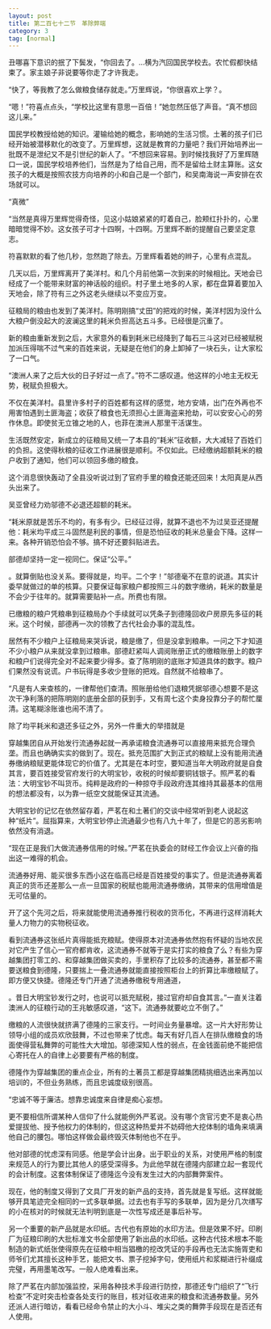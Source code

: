 ```yaml
---
layout: post
title: 第二百七十二节　革除弊端
category: 3
tag: [normal]
---
```


丑哪喜下意识的抿了下鬓发，“你回去了。…横为汽回国民学校去。农忙假都快结束了。家主娘子非说要等你走了才许我走。

“快了，等我教了怎么做粮食储存就走。”万里辉说，“你很喜欢上学？。

“嗯！”符喜点点头，“学校比这里有意思一百倍！”她忽然压低了声音。“真不想回这儿来。”

国民学校教授给她的知识。灌输给她的概念，影响她的生活习惯。土著的孩子们已经开始被潜移默化的改变了。万里辉想，这就是教育的力量吧？我们开始培养出一批既不是泄纪又不是引世纪的新人了。“不想回来容易。到时候找我好了万里辉随口一说，国民学校培养他们，当然是为了给自己用，而不是留给土财主算账。这女孩子的大概是按照农技方向培养的小和自己是一个部门，和吴南海说一声安排在农场就可以。

“真微”

“当然是真得万里辉觉得奇怪，见这小姑娘紧紧的盯着自己，脸颊红扑扑的，心里暗暗觉得不妙。这女孩子可才十四啊，十四啊。万里辉不断的提醒自己要坚定意志。

符喜默默的看了他几秒，忽然跑了除去。万里辉看着她的辫子，心里有点混乱。

几天以后，万里辉离开了美洋村。和几个月前他第一次到来的时候相比。天地会已经成了一个能带来财富的神话般的组织。村子里土地多的人家，都在盘算着要加入天地会，除了符有三之外这老头继续以不变应万变。

征粮局的粮由也发到了美洋村。陈明刚搞“丈田”的把戏的时候，美洋村因为没什么大粮户倒没起大的波澜这里的耗米负担高达五斗多。已经很是沉重了。

新的粮由重新发到之后，大家意外的看到耗米已经降到了每石三斗这对已经被赋税加派压得喘不过气来的百姓来说，无疑是在他们的身上卸掉了一块石头，让大家松了一口气。

“澳洲人来了之后大伙的日子好过一点了。”符不二感叹道。他这样的小地主无权无势，税赋负担极大。

不仅在美洋村。县里许多村子的百姓都有这样的感觉，地方安靖，出门在外再也不用害怕遇到土匪海盗；收获了粮食也无须担心土匪海盗来抢劫，可以安安心心的劳作休息。即使贫无立锥之地的人，也菲在澳洲人那里干活谋生。

生活既然安定，新成立的征粮局又统一了本县的“耗米”征收额，大大减轻了百姓们的负担。这使得秋粮的征收工作进展很是顺利。不仅如此。已经缴纳超额耗米的粮户收到了通知，他们可以领回多缴的粮食。

这个消息很快轰动了全县没听说过到了官府手里的粮食还能还回来！太阳真是从西头出来了。

吴亚曾经力劝邬德不必退还超额的耗米。

“耗米原就是苦乐不均的，有多有少。已经征过得，就算不退也不为过吴亚还提醒他：耗米均平成三斗固然是利民的事情，但是恐怕征收的耗米总量会下降。这样一来。各种开销恐怕会不够。搞不好还要斜贴进去。

部德却坚持一定一视同仁。保证“公平。”

。就算倒贴也没关系。要得就是，均平。二个字！”邬德毫不在意的说道。其实计委早就做过的单的核算。只要保证每家粮户都按照三斗的数字缴纳，耗米的数量是不会少于往年的。就算需要贴补一点。所费也有限。

已缴粮的粮户凭粮串到征粮局办个手续就可以凭条子到德隆回收户房原先多征的耗米。这个时候，部德再一次的领教了古代社会办事的混乱性。

居然有不少粮户上征粮局来哭诉说，粮是缴了，但是没拿到粮串。一问之下才知道不少小粮户从来就没拿到过粮串。部德赶紧叫人调阅账册正式的缴粮账册上的数字和粮户们说得完全对不起来要少得多。查了陈明刚的底账才知道具体的数字。粮户们果然没有说谎。户书玩得是多收少登账的把戏。自然就不给粮串了。

“凡是有人来查核的，一律帮他们查清。照账册给他们退粮凭据邬德心想要不是这次干净利落的把陈明刚的底册全部的获到手，又有周七这个卖身投靠分子的帮忙厘清。这笔糊涂账谁也闹不清了。

除了均平耗米和退还多征之外，另外一件重大的举措就是

穿越集团自从开始发行流通券起就一再承诺粮食流通券可以直接用来抵充合理负垄。而且也确确实实的做到了。现在。抵充范围扩大到正式的粮赋上没有能用流通券缴纳粮赋更能体现它的价值了。尤其是在本时空，要知道当年大明政府就是自食其言，要百姓接受官府发行的大明宝钞，收税的时候却要铜钱银子。照严茗的看法：大明宝钞不叫货币。纯粹是政府的一种掠夺手段政府连其维持其最基本的信用的想法都没有，以为靠一纸空文就能保证其流通。

大明宝钞的记忆在依然留存着，严茗在和土著们的交谈中经常听到老人说起这种“纸片”。屈指算来，大明宝钞停止流通最少也有八九十年了，但是它的恶劣影响依然没有消退。

“现在正是我们大做流通券信用的时候。”严茗在执委会的财经工作会议上兴奋的指出这一难得的机会。

流通券好用、能买很多东西小这在临高已经是百姓接受的事实了。但是流通券离着真正的货币还差那么一点一旦国家的税赋也能用流通券缴纳，其带来的信用增值是无可估量的。

开了这个先河之后，将来就能使用流通券推行税收的货币化，不再进行这样消耗大量人力物力的实物税征收。

看到流通券这张纸片真得能抵充粮赋。使得原本对流通券依然抱有怀疑的当地农民对它产生了信心一官府都肯收，这流通券不就等于是实打实的粮食了么？有些为穿越集团打零工的、和穿越集团做买卖的，手里积存了比较多的流通券，甚至都不需要送粮食到德隆，只要揣上一叠流通券就能直接按照柜台上的折算比率缴粮赋了。即方便又快捷。德隆还专门开通了流通券缴税专用通道，

。昔日大明宝钞发行之时，也说可以抵充赋税，接过官府却自食其言。”一直关注着澳洲人的征粮行动的王兆敏感叹道，“这下。流通券就要屹立不倒了。”

缴粮的人流很快就挤满了德隆的三家支行。一时间业务量暴增。这一片大好形势让领导小组的成员欢欣鼓舞，不过也带来了忧虑。每天有好几百人在排队缴粮食的场面使得营私舞弊的可能性大大增加。邬德深知人性的弱点，在金钱面前绝不能把信心寄托在人的自律上必要要有严格的制度。

德隆作为穿越集团的重点企业，所有的土著员工都是穿越集团精挑细选出来再加以培训的，不但业务熟练，而且忠诚度级别很高。

“忠诚不等于廉洁。想靠忠诚度来自律是痴心妄想。

更不要相信所谓某种人信仰了什么就能例外严茗说。没有哪个贪官污吏不是衷心热爱提拔他、授予他权力的体制的，但这这种热爱并不妨碍他大挖体制的墙角来填满他自己的腰包。哪怕这样做会最终毁灭体制他也不在乎。

他对部德的忧虑深有同感。他是学会计出身。出于职业的关系，对使用严格的制度来规范人的行为要比其他人的感受深得多。为此他早就在德隆内部建立起一套现代的会计制度。这套体制保证了德隆迄今没有发生过大的内部舞弊案件。

现在，他的制度又得到了文具厂开发的新产品的支持，首先就是复写纸。这样就能够开具笔迹完全相同的一式多联单据。过去也有手写的多联单，因为是分几次缮写的小在核对的时候就无法判明到底是一次性写成还是事后补写。

另一个重要的新产品就是水印纸。古代也有原始的水印方法。但是效果不好。印刷厂为征粮印刷的大批标准文书全部使用了新出品的水印纸。这种古代技术根本不能制造的新式纸张使得原先在征粮中相当猖檄的挖改凭证的手段再也无法实施胥吏和师爷们尤其擅长这种手艺，能把文书、票子挖掉字句，使用纸片和浆糊进行补缀成完璧，再用墨笔改写。一般人绝难看出来。

除了严茗在内部加强监控，采用各种技术手段进行防控，那德还专门组织了“飞行检查”不定时突击检查各处支行的账目，核对征收进来的粮食和流通券数量。另外还派人进行暗访，看看已经命令禁止的大小斗、堆尖之类的舞弊手段现在是否还有人使用。